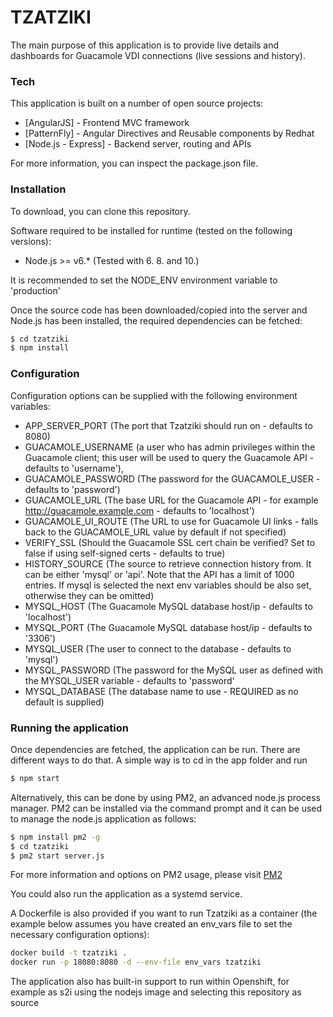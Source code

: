 # TZATZIKI

The main purpose of this application is to provide live details and dashboards for Guacamole VDI connections (live sessions and history).

### Tech

This application is built on a number of open source projects:

* [AngularJS] - Frontend MVC framework
* [PatternFly] - Angular Directives and Reusable components by Redhat
* [Node.js - Express] -  Backend server, routing and APIs

For more information, you can inspect the package.json file.

### Installation

To download, you can clone this repository.

Software required to be installed for runtime (tested on the following versions):

* Node.js >= v6.* (Tested with 6. 8. and 10.)

It is recommended to set the NODE_ENV environment variable to 'production'

Once the source code has been downloaded/copied into the server and Node.js has been installed, the required dependencies can be fetched:

```sh
$ cd tzatziki
$ npm install
```

### Configuration

Configuration options can be supplied with the following environment variables:

* APP_SERVER_PORT (The port that Tzatziki should run on - defaults to 8080)
* GUACAMOLE_USERNAME (a user who has admin privileges within the Guacamole client; this user will be used to query the Guacamole API - defaults to 'username'),
* GUACAMOLE_PASSWORD (The password for the GUACAMOLE_USER - defaults to 'password')
* GUACAMOLE_URL (The base URL for the Guacamole API - for example http://guacamole.example.com - defaults to 'localhost')
* GUACAMOLE_UI_ROUTE (The URL to use for Guacamole UI links - falls back to the GUACAMOLE_URL value by default if not specified)
* VERIFY_SSL (Should the Guacamole SSL cert chain be verified? Set to false if using self-signed certs - defaults to true)
* HISTORY_SOURCE (The source to retrieve connection history from. It can be either 'mysql' or 'api'. Note that the API has a limit of 1000 entries. If mysql is selected the next env variables should be also set, otherwise they can be omitted)
* MYSQL_HOST (The Guacamole MySQL database host/ip - defaults to 'localhost')
* MYSQL_PORT (The Guacamole MySQL database host/ip - defaults to '3306')
* MYSQL_USER (The user to connect to the database - defaults to 'mysql')
* MYSQL_PASSWORD (The password for the MySQL user as defined with the MYSQL_USER variable - defaults to 'password'
* MYSQL_DATABASE (The database name to use - REQUIRED as no default is supplied)

### Running the application

Once dependencies are fetched, the application can be run. There are different ways to do that. A simple way is to cd in the app folder and run
```sh
$ npm start
```
Alternatively, this can be done by using PM2, an advanced node.js process manager.
PM2 can be installed via the command prompt and it can be used to manage the node.js application as follows:
```sh
$ npm install pm2 -g
$ cd tzatziki
$ pm2 start server.js
```
For more information and options on PM2 usage, please visit [PM2](http://pm2.keymetrics.io/)

You could also run the application as a systemd service.

A Dockerfile is also provided if you want to run Tzatziki as a container (the example below assumes you have created an env_vars file to set the necessary configuration options):
```sh
docker build -t tzatziki .
docker run -p 18080:8080 -d --env-file env_vars tzatziki
```

The application also has built-in support to run within Openshift, for example as s2i using the nodejs image and selecting this repository as source